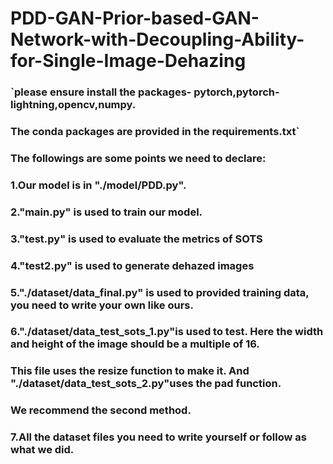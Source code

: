 # PDD-GAN-Prior-based-GAN-Network-with-Decoupling-Ability-for-Single-Image-Dehazing
### `please ensure install the packages- pytorch,pytorch-lightning,opencv,numpy.
### The conda packages are provided in the requirements.txt`

### The followings are some points we need to declare:
### 1.Our model is in "./model/PDD.py".
### 2."main.py" is used to train our model.
### 3."test.py" is used to evaluate the metrics of SOTS
### 4."test2.py" is used to generate dehazed images
### 5."./dataset/data_final.py" is used to provided training data, you need to write your own like ours.
### 6."./dataset/data_test_sots_1.py"is used to test. Here the width and height of the image should be a multiple of 16.
###    This file uses the resize function to make it. And "./dataset/data_test_sots_2.py"uses the pad function.
###    We recommend the second method.
### 7.All the dataset files you need to write yourself or follow as what we did.
